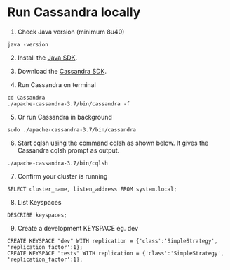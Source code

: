 # Run Cassandra locally
1. Check Java version (minimum 8u40)
  ```
  java -version
  ```

2. Install the [Java SDK](http://www.oracle.com/technetwork/java/javase/downloads/jdk8-downloads-2133151.html).

3. Download the [Cassandra SDK](http://www.apache.org/dyn/closer.lua/cassandra/3.7/apache-cassandra-3.7-bin.tar.gz).

4. Run Cassandra on terminal
  ```
  cd Cassandra
  ./apache-cassandra-3.7/bin/cassandra -f
  ```

5. Or run Cassandra in background
  ```
  sudo ./apache-cassandra-3.7/bin/cassandra
  ```

6. Start cqlsh using the command cqlsh as shown below. It gives the Cassandra cqlsh prompt as output.
  ```
  ./apache-cassandra-3.7/bin/cqlsh
  ```

7. Confirm your cluster is running
  ```
  SELECT cluster_name, listen_address FROM system.local;
  ```

8. List Keyspaces
  ```
  DESCRIBE keyspaces;
  ```

9. Create a development KEYSPACE eg. dev
  ```
  CREATE KEYSPACE "dev" WITH replication = {'class':'SimpleStrategy', 'replication_factor':1};
  CREATE KEYSPACE "tests" WITH replication = {'class':'SimpleStrategy', 'replication_factor':1};
  ```
